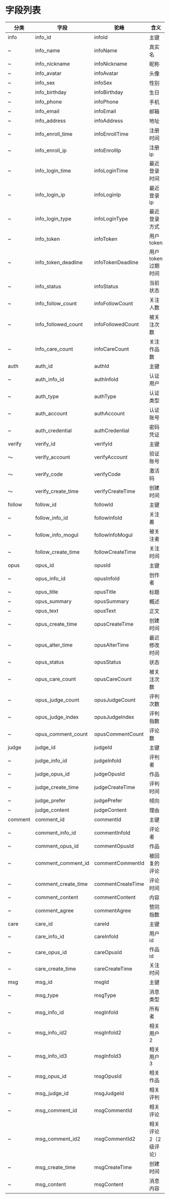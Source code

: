 # 字段列表

分类      | 字段                  | 驼峰                | 含义
------- | ------------------- | ----------------- | -----------
info    | info_id             | infoId            | 主键
~       | info_name           | infoName          | 真实名
~       | info_nickname       | infoNickname      | 昵称
~       | info_avatar         | infoAvatar        | 头像
~       | info_sex            | infoSex           | 性别
~       | info_birthday       | infoBirthday      | 生日
~       | info_phone          | infoPhone         | 手机
~       | info_email          | infoEmail         | 邮箱
~       | info_address        | infoAddress       | 地址
~       | info_enroll_time    | infoEnrollTime    | 注册时间
~       | info_enroll_ip      | infoEnrollIp      | 注册ip
~       | info_login_time     | infoLoginTime     | 最近登录时间
~       | info_login_ip       | infoLoginIp       | 最近登录ip
~       | info_login_type     | infoLoginType     | 最近登录方式
~       | info_token          | infoToken         | 用户token
~       | info_token_deadline | infoTokenDeadline | 用户token过期时间
~       | info_status         | infoStatus        | 当前状态
~       | info_follow_count   | infoFollowCount   | 关注人数
~       | info_followed_count | infoFollowedCount | 被关注次数
~       | info_care_count     | infoCareCount     | 关注作品数
auth    | auth_id             | authId            | 主键
~       | auth_info_id        | authInfoId        | 认证用户
~       | auth_type           | authType          | 认证类型
~       | auth_account        | authAccount       | 认证账号
~       | auth_credential     | authCredential    | 密码凭证
verify  | verify_id           | verifyId          | 主键
～       | verify_account      | verifyAccount     | 验证账号
～       | verify_code         | verifyCode        | 激活码
～       | verify_create_time  | verifyCreateTime  | 创建时间
follow  | follow_id           | followId          | 主键
~       | follow_info_id      | followInfoId      | 关注着
~       | follow_info_mogul   | followInfoMogul   | 被关注者
~       | follow_create_time  | followCreateTime  | 关注时间
opus    | opus_id             | opusId            | 主键
~       | opus_info_id        | opusInfoId        | 创作者
~       | opus_title          | opusTitle         | 标题
~       | opus_summary        | opusSummary       | 概述
~       | opus_text           | opusText          | 正文
~       | opus_create_time    | opusCreateTime    | 创建时间
~       | opus_alter_time     | opusAlterTime     | 最近修改时间
~       | opus_status         | opusStatus        | 状态
~       | opus_care_count     | opusCareCount     | 被关注次数
~       | opus_judge_count    | opusJudgeCount    | 评判次数
~       | opus_judge_index    | opusJudgeIndex    | 评判指数
~       | opus_comment_count  | opusCommentCount  | 评论数
judge   | judge_id            | judgeId           | 主键
~       | judge_info_id       | judgeInfoId       | 评判者
~       | judge_opus_id       | judgeOpusId       | 作品
~       | judge_create_time   | judgeCreateTime   | 评判时间
~       | judge_prefer        | judgePrefer       | 倾向
~       | judge_content       | judgeContent      | 理由
comment | comment_id          | commentId         | 主键
~       | comment_info_id     | commentInfoId     | 评论者
~       | comment_opus_id     | commentOpusId     | 作品
~       | comment_comment_id  | commentCommentId  | 被回复的评论
~       | comment_create_time | commentCreateTime | 评论时间
~       | comment_content     | commentContent    | 内容
~       | comment_agree       | commentAgree      | 赞同指数
care    | care_id             | careId            | 主键
~       | care_info_id        | careInfoId        | 用户id
~       | care_opus_id        | careOpusId        | 作品id
~       | care_create_time    | careCreateTime    | 关注时间
msg     | msg_id              | msgId             | 主键
~       | msg_type            | msgType           | 消息类型
~       | msg_info_id         | msgInfoId         | 所有者
~       | msg_info_id2        | msgInfoId2        | 相关用户2
~       | msg_info_id3        | msgInfoId3        | 相关用户3
~       | msg_opus_id         | msgOpusId         | 相关作品
~       | msg_judge_id        | msgJudgeId        | 相关评判
~       | msg_comment_id      | msgCommentId      | 相关评论
~       | msg_comment_id2     | msgCommentId2     | 相关评论2（2级评论）
~       | msg_create_time     | msgCreateTime     | 创建时间
~       | msg_content         | msgContent        | 消息内容

